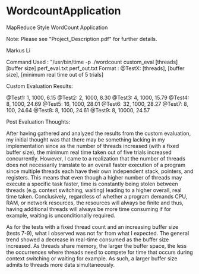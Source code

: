 # WordcountApplication

MapReduce Style WordCount Application

Note: Please see "Project_Description.pdf" for further details.

Markus Li

Command Used : "/usr/bin/time -p ./wordcount custom_eval [threads] [buffer size] perf_eval.txt perf_out.txt Format : @TestX: [threads], [buffer size], [minimum real time out of 5 trials]

Custom Evaluation Results:

@Test1: 1, 1000, 6.15 @Test2: 2, 1000, 8.30 @Test3: 4, 1000, 15.79 @Test4: 8, 1000, 24.69 @Test5: 16, 1000, 28.01 @Test6: 32, 1000, 28.27 @Test7: 8, 100, 24.64 @Test8: 8, 1000, 24.61 @Test9: 8, 10000, 24.57

Post Evaluation Thoughts:

After having gathered and analyzed the results from the custom evaluation, my initial thought was that there may be something lacking in my implementation since as the number of threads increased (with a fixed buffer size), the minimum real time taken out of five trials increased concurrently. However, I came to a realization that the number of threads does not necessarily translate to an overall faster execution of a program since multiple threads each have their own independent stack, pointers, and registers. This means that even though a higher number of threads may execute a specific task faster, time is constantly being stolen between threads (e.g. context switching, waiting) leading to a higher overall, real time taken. Conclusively, regardless of whether a program demands CPU, RAM, or network resources, the resources will always be finite and thus, having additional threads will always be more time consuming if for example, waiting is unconditionally required.

As for the tests with a fixed thread count and an increasing buffer size (tests 7-9), what I observed was not far from what I expected. The general trend showed a decrease in real-time consumed as the buffer size increased. As threads share memory, the larger the buffer space, the less the occurrences where threads need to compete for time that occurs during context switching or waiting for example. As such, a larger buffer size admits to threads more data simultaneously.
